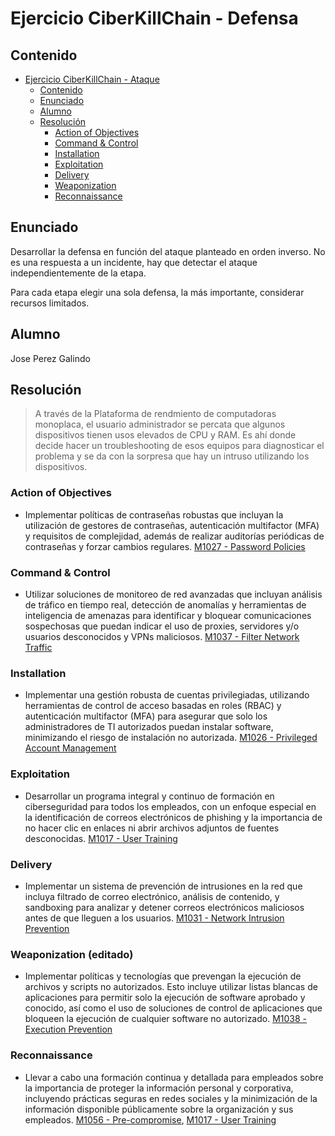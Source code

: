 # Ejercicio CiberKillChain - Defensa

## Contenido

- [Ejercicio CiberKillChain - Ataque](#ejercicio-ciberkillchain---ataque)
  - [Contenido](#contenido)
  - [Enunciado](#enunciado)
  - [Alumno](#alumno)
  - [Resolución](#resolución)
    - [Action of Objectives](#action-of-objectives)
    - [Command \& Control](#command--control)
    - [Installation](#installation)
    - [Exploitation](#exploitation)
    - [Delivery](#delivery)
    - [Weaponization](#weaponization)
    - [Reconnaissance](#reconnaissance)

## Enunciado

Desarrollar la defensa en función del ataque planteado en orden inverso. No es una respuesta a un incidente, hay que detectar el ataque independientemente de la etapa.

Para cada etapa elegir una sola defensa, la más importante, considerar recursos limitados.

## Alumno

Jose Perez Galindo

## Resolución

> A través de la Plataforma de rendmiento de computadoras monoplaca, el usuario administrador se percata que algunos dispositivos tienen usos elevados de CPU y RAM. Es ahí donde decide hacer un troubleshooting de esos equipos para diagnosticar el problema y se da con la sorpresa que hay un intruso utilizando los dispositivos.

### Action of Objectives

- Implementar políticas de contraseñas robustas que incluyan la utilización de gestores de contraseñas, autenticación multifactor (MFA) y requisitos de complejidad, además de realizar auditorías periódicas de contraseñas y forzar cambios regulares. [M1027 - Password Policies](https://attack.mitre.org/mitigations/M1027/)


### Command & Control

- Utilizar soluciones de monitoreo de red avanzadas que incluyan análisis de tráfico en tiempo real, detección de anomalías y herramientas de inteligencia de amenazas para identificar y bloquear comunicaciones sospechosas que puedan indicar el uso de proxies, servidores y/o usuarios desconocidos y VPNs maliciosos. [M1037 - Filter Network Traffic](https://attack.mitre.org/mitigations/M1037/)


### Installation

- Implementar una gestión robusta de cuentas privilegiadas, utilizando herramientas de control de acceso basadas en roles (RBAC) y autenticación multifactor (MFA) para asegurar que solo los administradores de TI autorizados puedan instalar software, minimizando el riesgo de instalación no autorizada. [M1026 - Privileged Account Management](https://attack.mitre.org/mitigations/M1026/)

### Exploitation

- Desarrollar un programa integral y continuo de formación en ciberseguridad para todos los empleados, con un enfoque especial en la identificación de correos electrónicos de phishing y la importancia de no hacer clic en enlaces ni abrir archivos adjuntos de fuentes desconocidas. [M1017 - User Training](https://attack.mitre.org/mitigations/M1017/)

### Delivery 

- Implementar un sistema de prevención de intrusiones en la red que incluya filtrado de correo electrónico, análisis de contenido, y sandboxing para analizar y detener correos electrónicos maliciosos antes de que lleguen a los usuarios. [M1031 - Network Intrusion Prevention](https://attack.mitre.org/mitigations/M1031/)

### Weaponization (editado)

-  Implementar políticas y tecnologías que prevengan la ejecución de archivos y scripts no autorizados. Esto incluye utilizar listas blancas de aplicaciones para permitir solo la ejecución de software aprobado y conocido, así como el uso de soluciones de control de aplicaciones que bloqueen la ejecución de cualquier software no autorizado. [M1038 - Execution Prevention](https://attack.mitre.org/mitigations/M1038/)

### Reconnaissance

- Llevar a cabo una formación continua y detallada para empleados sobre la importancia de proteger la información personal y corporativa, incluyendo prácticas seguras en redes sociales y la minimización de la información disponible públicamente sobre la organización y sus empleados. [M1056 - Pre-compromise](https://attack.mitre.org/mitigations/M1056/), [M1017 - User Training](https://attack.mitre.org/mitigations/M1017/)
